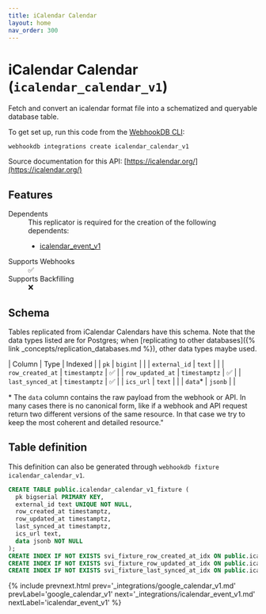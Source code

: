 ```yaml
---
title: iCalendar Calendar
layout: home
nav_order: 300
---
```


# iCalendar Calendar (`icalendar_calendar_v1`)

Fetch and convert an icalendar format file into a schematized and queryable database table.

To get set up, run this code from the [WebhookDB CLI](https://webhookdb.com/terminal):
```
webhookdb integrations create icalendar_calendar_v1
```

Source documentation for this API: [https://icalendar.org/](https://icalendar.org/)

## Features

<dl>
<dt>Dependents</dt>
<dd>This replicator is required for the creation of the following dependents:
<ul>
<li><a href="{% link _integrations/icalendar_event_v1.md %}">icalendar_event_v1</a></li>
</ul>
</dd>

<dt>Supports Webhooks</dt>
<dd>✅</dd>
<dt>Supports Backfilling</dt>
<dd>❌</dd>

</dl>

## Schema

Tables replicated from iCalendar Calendars have this schema.
Note that the data types listed are for Postgres;
when [replicating to other databases]({% link _concepts/replication_databases.md %}),
other data types maybe used.

| Column | Type | Indexed |
| `pk` | `bigint` |  |
| `external_id` | `text` |  |
| `row_created_at` | `timestamptz` | ✅ |
| `row_updated_at` | `timestamptz` | ✅ |
| `last_synced_at` | `timestamptz` | ✅ |
| `ics_url` | `text` |  |
| `data`* | `jsonb` |  |

<span class="fs-3">* The `data` column contains the raw payload from the webhook or API.
In many cases there is no canonical form, like if a webhook and API request return
two different versions of the same resource.
In that case we try to keep the most coherent and detailed resource."</span>

## Table definition

This definition can also be generated through `webhookdb fixture icalendar_calendar_v1`.

```sql
CREATE TABLE public.icalendar_calendar_v1_fixture (
  pk bigserial PRIMARY KEY,
  external_id text UNIQUE NOT NULL,
  row_created_at timestamptz,
  row_updated_at timestamptz,
  last_synced_at timestamptz,
  ics_url text,
  data jsonb NOT NULL
);
CREATE INDEX IF NOT EXISTS svi_fixture_row_created_at_idx ON public.icalendar_calendar_v1_fixture (row_created_at);
CREATE INDEX IF NOT EXISTS svi_fixture_row_updated_at_idx ON public.icalendar_calendar_v1_fixture (row_updated_at);
CREATE INDEX IF NOT EXISTS svi_fixture_last_synced_at_idx ON public.icalendar_calendar_v1_fixture (last_synced_at);
```

{% include prevnext.html prev='_integrations/google_calendar_v1.md' prevLabel='google_calendar_v1' next='_integrations/icalendar_event_v1.md' nextLabel='icalendar_event_v1' %}

